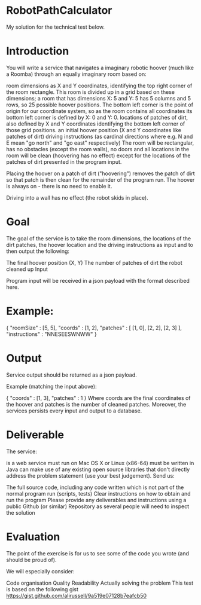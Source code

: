 # RobotPathCalculator
My solution for the technical test below.


# Introduction

You will write a service that navigates a imaginary robotic hoover (much like a Roomba) through an equally imaginary room based on:

room dimensions as X and Y coordinates, identifying the top right corner of the room rectangle. This room is divided up in a grid based on these dimensions; a room that has dimensions X: 5 and Y: 5 has 5 columns and 5 rows, so 25 possible hoover positions. The bottom left corner is the point of origin for our coordinate system, so as the room contains all coordinates its bottom left corner is defined by X: 0 and Y: 0.
locations of patches of dirt, also defined by X and Y coordinates identifying the bottom left corner of those grid positions.
an initial hoover position (X and Y coordinates like patches of dirt)
driving instructions (as cardinal directions where e.g. N and E mean "go north" and "go east" respectively)
The room will be rectangular, has no obstacles (except the room walls), no doors and all locations in the room will be clean (hoovering has no effect) except for the locations of the patches of dirt presented in the program input.

Placing the hoover on a patch of dirt ("hoovering") removes the patch of dirt so that patch is then clean for the remainder of the program run. The hoover is always on - there is no need to enable it.

Driving into a wall has no effect (the robot skids in place).

# Goal

The goal of the service is to take the room dimensions, the locations of the dirt patches, the hoover location and the driving instructions as input and to then output the following:

The final hoover position (X, Y)
The number of patches of dirt the robot cleaned up
Input

Program input will be received in a json payload with the format described here.

# Example:

{
  "roomSize" : [5, 5],
  "coords" : [1, 2],
  "patches" : [
    [1, 0],
    [2, 2],
    [2, 3]
  ],
  "instructions" : "NNESEESWNWW"
}
# Output

Service output should be returned as a json payload.

Example (matching the input above):

{
  "coords" : [1, 3],
  "patches" : 1
}
Where coords are the final coordinates of the hoover and patches is the number of cleaned patches. Moreover, the services persists every input and output to a database.

# Deliverable

The service:

is a web service
must run on Mac OS X or Linux (x86-64)
must be written in Java
can make use of any existing open source libraries that don't directly address the problem statement (use your best judgement).
Send us:

The full source code, including any code written which is not part of the normal program run (scripts, tests)
Clear instructions on how to obtain and run the program
Please provide any deliverables and instructions using a public Github (or similar) Repository as several people will need to inspect the solution
# Evaluation

The point of the exercise is for us to see some of the code you wrote (and should be proud of).

We will especially consider:

Code organisation
Quality
Readability
Actually solving the problem
This test is based on the following gist https://gist.github.com/alirussell/9a519e07128b7eafcb50
